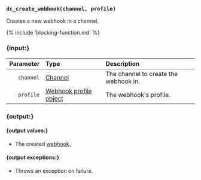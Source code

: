 ### `dc_create_webhook(channel, profile)`

Creates a new webhook in a channel.

{% include 'blocking-function.md' %}


### {input:}

| Parameter | Type                                                           | Description                           |
|----------:|:---------------------------------------------------------------|:--------------------------------------|
| `channel` | [Channel](/values/channel.md)                                  | The channel to create the webhook in. |
| `profile` | [Webhook profile object](/schemas/webhooks/webhook-profile.md) | The webhook's profile.                |


### {output:}

#### {output values:}

* The created [webhook](/values/webhook.md).

#### {output exceptions:}

* Throws an exception on failure.

